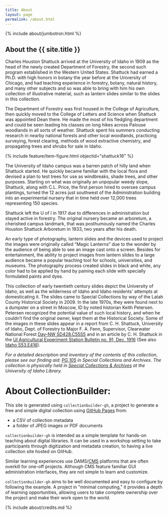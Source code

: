 ```yaml
---
title: About
layout: page
permalink: /about.html
---
```

{% include about/jumbotron.html %} 

## About the {{ site.title }}

Charles Houston Shattuck arrived at the University of Idaho in 1909 as the head of the newly created Department of Forestry, the second such program established in the Western United States. Shattuck had earned a Ph.D. with high honors in botany the year before at the University of Chicago, and had teaching experience in forestry, botany, natural history, and many other subjects and so was able to bring with him his own collection of illustrative material, such as lantern slides similar to the slides in this collection.  

The Department of Forestry was first housed in the College of Agriculture, then quickly moved to the College of Letters and Science when Shattuck was appointed Dean there. He made the most of his fledgling department and could be seen leading his classes on long hikes across Palouse woodlands in all sorts of weather. Shattuck spent his summers conducting research in nearby national forests and other local woodlands, practicing surveying, forest clearing, methods of wood extractive chemistry, and propagating trees and shrubs for sale in Idaho.  

{% include feature/item-figure.html objectid="shattuck16" %}

The University of Idaho campus was a barren patch of hilly land when Shattuck started. He quickly became familiar with the local flora and devised a plan to test trees for use as windbreaks, shade trees, and other purposes. Starting on what was originally an unpopular weedy slope, Shattuck, along with C.L. Price, the first person hired to oversee campus plantings, turned the 12 acres just southwest of the Administration building into an experimental nursery that in time held over 12,000 trees representing 150 species.

Shattuck left the U of I in 1917 due to differences in administration but stayed active in forestry. The original nursery became an arboretum, a cherished campus landmark, that was posthumously named the Charles Houston Shattuck Arboretum in 1933, two years after his death.  

An early type of photography, lantern slides and the devices used to project the images were originally called “Magic Lanterns” due to the wonder by the audience of being able to see an image cast onto a screen. Besides for entertainment, the ability to project images from lantern slides to a large audience became a popular teaching tool for schools, universities, and museums. The photography process created slides in black and white, any color had to be applied by hand by paining each slide with specially formulated paints and dyes.  

This collection of early twentieth century slides depict the University of Idaho, as well as the wilderness of Idaho and Idaho residents' attempts at domesticating it. The slides came to Special Collections by way of the Latah County Historical Society in 2009. In the late 1970s, they were found next to a dumpster on a street in Moscow, ID by noted historian Keith Petersen. Petersen recognized the potential value of such local history, and when he couldn’t find the original owner, kept them at the Historical Society. Some of the images in these slides appear in a report from C. H. Shattuck, University of Idaho, Dept. of Forestry to Major F. A. Fenn, Supervisor, Clearwater National Forest [Day-NW SD428.C55S5](https://alliance-primo.hosted.exlibrisgroup.com/permalink/f/11k6kk2/CP71155848690001451) and in an article by C. H. Shattuck in the [UI Agricultural Experiment Station Bulletin no. 91, Dec. 1916](https://digital.lib.uidaho.edu/digital/collection/ui_ep/id/3327/rec/7) (See also [Idaho S53.E416](https://alliance-primo.hosted.exlibrisgroup.com/permalink/f/11k6kk2/CP71136222480001451)). 

*For a detailed description and inventory of the contents of this collection, please see our finding aid: [PG 105](https://archiveswest.orbiscascade.org/ark:/80444/xv40698/) in Special Collections and Archives. The collection is physically held in [Special Collections & Archives](https://www.lib.uidaho.edu/special-collections/) at the University of Idaho Library.* 

# About CollectionBuilder:

This site is generated using `collectionbuilder-gh`, a project to generate a free and simple digital collection using [GitHub Pages](https://pages.github.com/) from: 

- a CSV of collection metadata
- a folder of JPEG images or PDF documents

 `collectionbuilder-gh` is intended as a simple template for hands-on teaching about digital libraries.
It can be used in a workshop setting to take participants through digitization and metadata creation, to having a live collection site hosted on GitHub.

Similar learning experiences use DAMS/[CMS](https://en.wikipedia.org/wiki/Content_management_system) platforms that are often overkill for one-off projects. Although CMS feature familiar GUI administration interfaces, they are not simple to learn and customize.

`collectionbuilder-gh` aims to be well documented and easy to configure by following the example.
A project in "minimal computing," it provides a depth of learning opportunities, allowing users to take complete ownership over the project and make their work open to the world.

{% include about/credits.md %}

